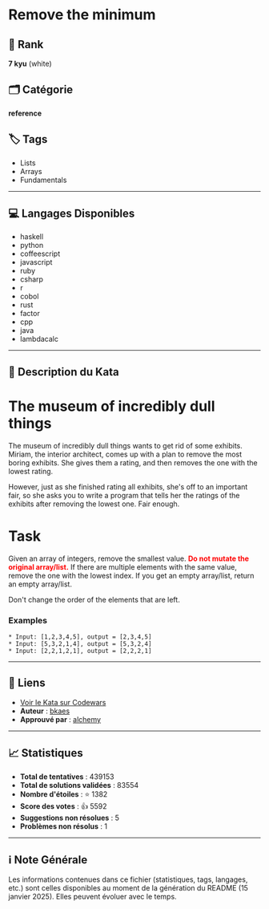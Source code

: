 # Remove the minimum

## 🏅 Rank
**7 kyu** (white)

## 🗂️ Catégorie
**reference**

## 🏷️ Tags
- Lists
- Arrays
- Fundamentals

---

## 💻 Langages Disponibles
- haskell
- python
- coffeescript
- javascript
- ruby
- csharp
- r
- cobol
- rust
- factor
- cpp
- java
- lambdacalc

---

## 📜 Description du Kata

# The museum of incredibly dull things

The museum of incredibly dull things wants to get rid of some exhibits. Miriam, the interior architect, comes up with a plan to remove the most boring exhibits. She gives them a rating, and then removes the one with the lowest rating.

However, just as she finished rating all exhibits, she's off to an important fair, so she asks you to write a program that tells her the ratings of the exhibits after removing the lowest one. Fair enough.

# Task

Given an array of integers, remove the smallest value. **<span style="color:red">Do not mutate the original array/list.</span>** If there are multiple elements with the same value, remove the one with the lowest index. If you get an empty array/list, return an empty array/list.

Don't change the order of the elements that are left.

### Examples

```
* Input: [1,2,3,4,5], output = [2,3,4,5]
* Input: [5,3,2,1,4], output = [5,3,2,4]
* Input: [2,2,1,2,1], output = [2,2,2,1]
```

---

## 🔗 Liens
- [Voir le Kata sur Codewars](https://www.codewars.com/kata/563cf89eb4747c5fb100001b)
- **Auteur** : [bkaes](https://www.codewars.com/users/bkaes)
- **Approuvé par** : [alchemy](https://www.codewars.com/users/alchemy)

---

## 📈 Statistiques
- **Total de tentatives** : 439153
- **Total de solutions validées** : 83554
- **Nombre d'étoiles** : ⭐ 1382
- **Score des votes** : 👍 5592
- **Suggestions non résolues** : 5
- **Problèmes non résolus** : 1

---

## ℹ️ Note Générale
Les informations contenues dans ce fichier (statistiques, tags, langages, etc.) sont celles disponibles au moment de la génération du README (15 janvier 2025). Elles peuvent évoluer avec le temps.
